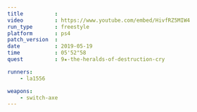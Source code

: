 ```yaml
---
title          :
video          : https://www.youtube.com/embed/HivfRZ5MIW4
run_type       : freestyle
platform       : ps4
patch_version  : 
date           : 2019-05-19
time           : 05'52"58
quest          : 9★-the-heralds-of-destruction-cry

runners:
    - la1556

weapons:
    - switch-axe
---
```

